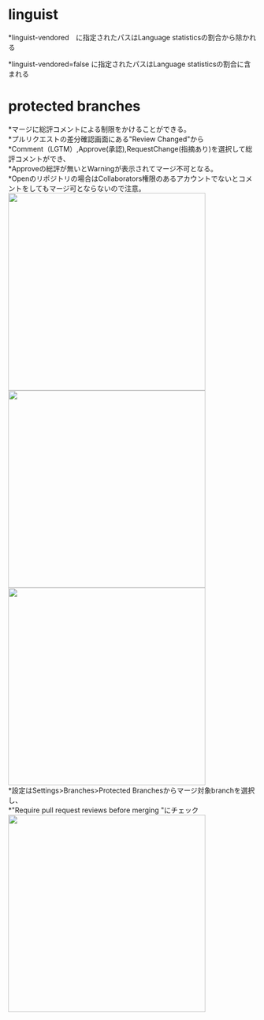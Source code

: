 # linguist
*linguist-vendored　に指定されたパスはLanguage statisticsの割合から除かれる

*linguist-vendored=false に指定されたパスはLanguage statisticsの割合に含まれる

# protected branches
*マージに総評コメントによる制限をかけることができる。  
*プルリクエストの差分確認画面にある"Review Changed"から  
*Comment（LGTM）,Approve(承認),RequestChange(指摘あり)を選択して総評コメントができ、   
*Approveの総評が無いとWarningが表示されてマージ不可となる。  
*Openのリポジトリの場合はCollaborators権限のあるアカウントでないとコメントをしてもマージ可とならないので注意。
<img src=https://user-images.githubusercontent.com/10039786/27944119-8fc71014-631f-11e7-8ea7-39dd6ef70f9f.png width=400px>
<img src=https://user-images.githubusercontent.com/10039786/27944171-106b087e-6320-11e7-9016-d8e1be0bc150.png width=400px>  
<img src=https://user-images.githubusercontent.com/10039786/27943894-c6bc5f86-631d-11e7-8920-ceae70ac7ac6.png width=400px>  
*設定はSettings>Branches>Protected Branchesからマージ対象branchを選択し、  
*"Require pull request reviews before merging "にチェック  
<img src=https://user-images.githubusercontent.com/10039786/27943893-c5daa690-631d-11e7-95fa-44f6a20459d3.png width=400px>  
